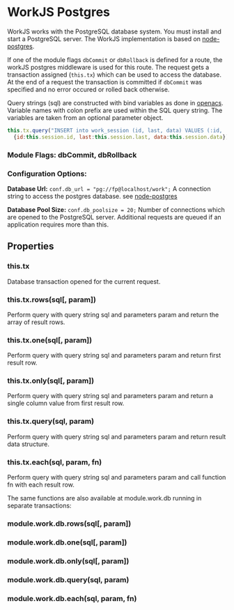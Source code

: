 # WorkJS Postgres

WorkJS works with the PostgreSQL database system.
You must install and start a PostgreSQL server.
The WorkJS implementation is based on [node-postgres](https://github.com/brianc/node-postgres).

If one of the module flags `dbCommit` or `dbRollback` is defined for a route,
the workJS postgres middleware is used for this route.
The request gets a transaction assigned (`this.tx`) which can be used to access the database.
At the end of a request the transaction is committed if `dbCommit` was specified and 
no error occured or rolled back otherwise.

Query strings (sql) are constructed with bind variables as done 
in [openacs](http://openacs.org/doc/db-api.html).
Variable names with colon prefix are used within the SQL query string.
The variables are taken from an optional parameter object.

~~~javascript
this.tx.query("INSERT into work_session (id, last, data) VALUES (:id, :last, :data)",
  {id:this.session.id, last:this.session.last, data:this.session.data});
~~~

### Module Flags: dbCommit, dbRollback

### Configuration Options:

**Database Url:** `conf.db_url = "pg://fp@localhost/work";`
A connection string to access the postgres database. see [node-postgres](https://github.com/brianc/node-postgres/wiki/pg)

**Database Pool Size:** `conf.db_poolsize = 20;`
Number of connections which are opened to the PostgreSQL server.
Additional requests are queued if an application requires more than this.

## Properties

### this.tx
Database transaction opened for the current request.

### this.tx.rows(sql[, param])
Perform query with query string sql and parameters param and return the array of result rows.

### this.tx.one(sql[, param])
Perform query with query string sql and parameters param and return first result row.

### this.tx.only(sql[, param])
Perform query with query string sql and parameters param and return a single column value from 
first result row.

### this.tx.query(sql, param)
Perform query with query string sql and parameters param and return result data structure.

### this.tx.each(sql, param, fn)
Perform query with query string sql and parameters param and call function fn with each result row.

The same functions are also available at module.work.db running in separate transactions: 
### module.work.db.rows(sql[, param])
### module.work.db.one(sql[, param])
### module.work.db.only(sql[, param])
### module.work.db.query(sql, param)
### module.work.db.each(sql, param, fn)
